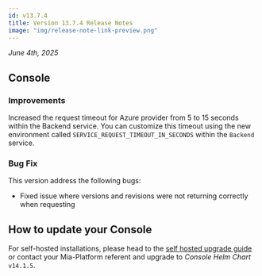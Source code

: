 ```yaml
---
id: v13.7.4
title: Version 13.7.4 Release Notes
image: "img/release-note-link-preview.png"
---
```


_June 4th, 2025_

## Console

### Improvements

Increased the request timeout for Azure provider from 5 to 15 seconds within the Backend service.
You can customize this timeout using the new environment called `SERVICE_REQUEST_TIMEOUT_IN_SECONDS` within the `Backend` service.

### Bug Fix

This version address the following bugs:

- Fixed issue where versions and revisions were not returning correctly when requesting

## How to update your Console

For self-hosted installations, please head to the [self hosted upgrade guide](/docs/13.7.5/infrastructure/self-hosted/installation-chart/how-to-upgrade) or contact your Mia-Platform referent and upgrade to _Console Helm Chart_ `v14.1.5`.
